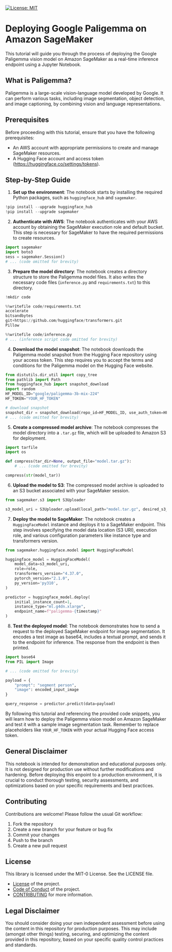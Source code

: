 [![License: MIT](https://img.shields.io/badge/License-MIT-yellow.svg)](https://opensource.org/licenses/MIT)

# Deploying Google Paligemma on Amazon SageMaker

This tutorial will guide you through the process of deploying the Google Paligemma vision model on Amazon SageMaker as a real-time inference endpoint using a Jupyter Notebook.

## What is Paligemma?

Paligemma is a large-scale vision-language model developed by Google. It can perform various tasks, including image segmentation, object detection, and image captioning, by combining vision and language representations.

## Prerequisites

Before proceeding with this tutorial, ensure that you have the following prerequisites:

- An AWS account with appropriate permissions to create and manage SageMaker resources.
- A Hugging Face account and access token (https://huggingface.co/settings/tokens).

## Step-by-Step Guide

1. **Set up the environment**: The notebook starts by installing the required Python packages, such as `huggingface_hub` and `sagemaker`.

```python
!pip install --upgrade huggingface_hub
!pip install --upgrade sagemaker
```

2. **Authenticate with AWS**: The notebook authenticates with your AWS account by obtaining the SageMaker execution role and default bucket. This step is necessary for SageMaker to have the required permissions to create resources.

```python
import sagemaker
import boto3
sess = sagemaker.Session()
# ... (code omitted for brevity)
```

3. **Prepare the model directory**: The notebook creates a directory structure to store the Paligemma model files. It also writes the necessary code files (`inference.py` and `requirements.txt`) to this directory.

```python
!mkdir code
```

```python
%%writefile code/requirements.txt
accelerate
bitsandbytes
git+https://github.com/huggingface/transformers.git
Pillow
```

```python
%%writefile code/inference.py
# ... (inference script code omitted for brevity)
```

4. **Download the model snapshot**: The notebook downloads the Paligemma model snapshot from the Hugging Face repository using your access token. This step requires you to accept the terms and conditions for the Paligemma model on the Hugging Face website.

```python
from distutils.dir_util import copy_tree
from pathlib import Path
from huggingface_hub import snapshot_download
import random
HF_MODEL_ID="google/paligemma-3b-mix-224"
HF_TOKEN="YOUR_HF_TOKEN"

# download snapshot
snapshot_dir = snapshot_download(repo_id=HF_MODEL_ID, use_auth_token=HF_TOKEN)
# ... (code omitted for brevity)
```

5. **Create a compressed model archive**: The notebook compresses the model directory into a `.tar.gz` file, which will be uploaded to Amazon S3 for deployment.

```python
import tarfile
import os

def compress(tar_dir=None, output_file="model.tar.gz"):
    # ... (code omitted for brevity)

compress(str(model_tar))
```

6. **Upload the model to S3**: The compressed model archive is uploaded to an S3 bucket associated with your SageMaker session.

```python
from sagemaker.s3 import S3Uploader

s3_model_uri = S3Uploader.upload(local_path="model.tar.gz", desired_s3_uri=f"s3://{sess.default_bucket()}/paligemma")
```

7. **Deploy the model to SageMaker**: The notebook creates a `HuggingFaceModel` instance and deploys it to a SageMaker endpoint. This step involves specifying the model data location (S3 URI), execution role, and various configuration parameters like instance type and transformers version.

```python
from sagemaker.huggingface.model import HuggingFaceModel

huggingface_model = HuggingFaceModel(
    model_data=s3_model_uri,
    role=role,
    transformers_version="4.37.0",
    pytorch_version="2.1.0",
    py_version='py310',
)

predictor = huggingface_model.deploy(
    initial_instance_count=1,
    instance_type="ml.g4dn.xlarge",
    endpoint_name=f"paligemma-{timestamp}"
)
```

8. **Test the deployed model**: The notebook demonstrates how to send a request to the deployed SageMaker endpoint for image segmentation. It encodes a test image as base64, includes a textual prompt, and sends it to the endpoint for inference. The response from the endpoint is then printed.

```python
import base64
from PIL import Image

# ... (code omitted for brevity)

payload = {
    "prompt": "segment person",
    "image": encoded_input_image
}

query_response = predictor.predict(data=payload)
```

By following this tutorial and referencing the provided code snippets, you will learn how to deploy the Paligemma vision model on Amazon SageMaker and test it with a sample image segmentation task. Remember to replace placeholders like `YOUR_HF_TOKEN` with your actual Hugging Face access token.


## General Disclaimer

This notebook is intended for demonstration and educational purposes only. It is not designed for production use without further modifications and hardening. Before deploying this enpoint to a production environment, it is crucial to conduct thorough testing, security assessments, and optimizations based on your specific requirements and best practices.

## Contributing

Contributions are welcome! Please follow the usual Git workflow:

1. Fork the repository
2. Create a new branch for your feature or bug fix
3. Commit your changes
4. Push to the branch
5. Create a new pull request

## License

This library is licensed under the MIT-0 License. See the LICENSE file.

- [License](LICENSE) of the project.
- [Code of Conduct](CODE_OF_CONDUCT.md) of the project.
- [CONTRIBUTING](CONTRIBUTING.md#security-issue-notifications) for more information.

## Legal Disclaimer

You should consider doing your own independent assessment before using the content in this repository for production purposes. This may include (amongst other things) testing, securing, and optimizing the content provided in this repository, based on your specific quality control practices and standards.
